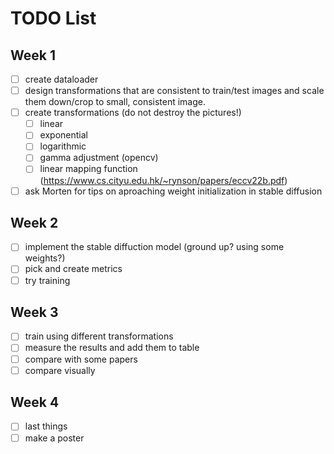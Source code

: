 # TODO List 

## Week 1 
* [ ] create dataloader 
* [ ] design transformations that are consistent to train/test images and scale them down/crop to small, consistent image. 
* [ ] create transformations (do not destroy the pictures!)
    * [ ] linear 
    * [ ] exponential
    * [ ] logarithmic 
    * [ ] gamma adjustment (opencv)
    * [ ] linear mapping function (https://www.cs.cityu.edu.hk/~rynson/papers/eccv22b.pdf)
* [ ] ask Morten for tips on aproaching weight initialization in stable diffusion
## Week 2 
* [ ] implement the stable diffuction model (ground up? using some weights?)
* [ ] pick and create metrics   
* [ ] try training

## Week 3 
* [ ] train using different transformations 
* [ ] measure the results and add them to table 
* [ ] compare with some papers
* [ ] compare visually

## Week 4 
* [ ] last things 
* [ ] make a poster 
